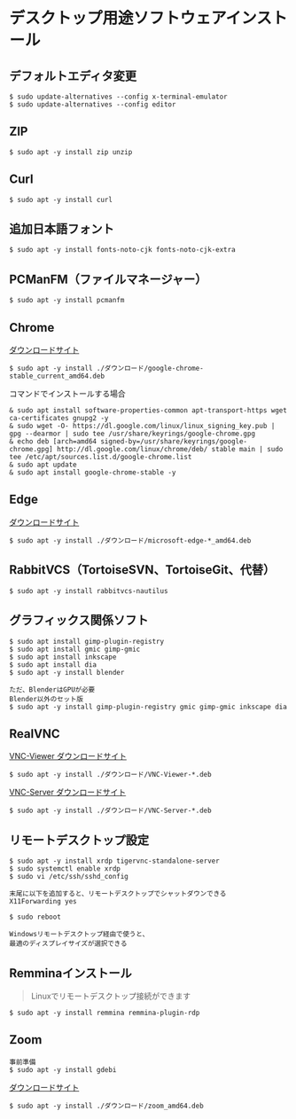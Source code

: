 # デスクトップ用途ソフトウェアインストール


## デフォルトエディタ変更

```
$ sudo update-alternatives --config x-terminal-emulator
$ sudo update-alternatives --config editor
```

## ZIP

```
$ sudo apt -y install zip unzip
```

## Curl

```
$ sudo apt -y install curl
```

## 追加日本語フォント

```
$ sudo apt -y install fonts-noto-cjk fonts-noto-cjk-extra
```

## PCManFM（ファイルマネージャー）

```
$ sudo apt -y install pcmanfm
```

## Chrome

[ダウンロードサイト](https://www.google.co.jp/chrome/)

```
$ sudo apt -y install ./ダウンロード/google-chrome-stable_current_amd64.deb
```

コマンドでインストールする場合
```
& sudo apt install software-properties-common apt-transport-https wget ca-certificates gnupg2 -y
& sudo wget -O- https://dl.google.com/linux/linux_signing_key.pub | gpg --dearmor | sudo tee /usr/share/keyrings/google-chrome.gpg
& echo deb [arch=amd64 signed-by=/usr/share/keyrings/google-chrome.gpg] http://dl.google.com/linux/chrome/deb/ stable main | sudo tee /etc/apt/sources.list.d/google-chrome.list
& sudo apt update
& sudo apt install google-chrome-stable -y
```

## Edge

[ダウンロードサイト](https://www.microsoft.com/ja-jp/edge)


```
$ sudo apt -y install ./ダウンロード/microsoft-edge-*_amd64.deb
```

## RabbitVCS（TortoiseSVN、TortoiseGit、代替）

```
$ sudo apt -y install rabbitvcs-nautilus
```

## グラフィックス関係ソフト

```
$ sudo apt install gimp-plugin-registry
$ sudo apt install gmic gimp-gmic
$ sudo apt install inkscape
$ sudo apt install dia
$ sudo apt -y install blender

ただ、BlenderはGPUが必要
Blender以外のセット版
$ sudo apt -y install gimp-plugin-registry gmic gimp-gmic inkscape dia
```

## RealVNC

[VNC-Viewer ダウンロードサイト](https://www.realvnc.com/en/connect/download/viewer/linux/)

```
$ sudo apt -y install ./ダウンロード/VNC-Viewer-*.deb
```

[VNC-Server ダウンロードサイト](https://www.realvnc.com/en/connect/download/vnc/)

```
$ sudo apt -y install ./ダウンロード/VNC-Server-*.deb
```

## リモートデスクトップ設定

```
$ sudo apt -y install xrdp tigervnc-standalone-server
$ sudo systemctl enable xrdp
$ sudo vi /etc/ssh/sshd_config

末尾に以下を追加すると、リモートデスクトップでシャットダウンできる
X11Forwarding yes

$ sudo reboot

Windowsリモートデスクトップ経由で使うと、
最適のディスプレイサイズが選択できる
```

## Remminaインストール

> Linuxでリモートデスクトップ接続ができます

```
$ sudo apt -y install remmina remmina-plugin-rdp 
```

## Zoom

```
事前準備
$ sudo apt -y install gdebi
```

[ダウンロードサイト](https://zoom.us/download?os=linux)

```
$ sudo apt -y install ./ダウンロード/zoom_amd64.deb
```